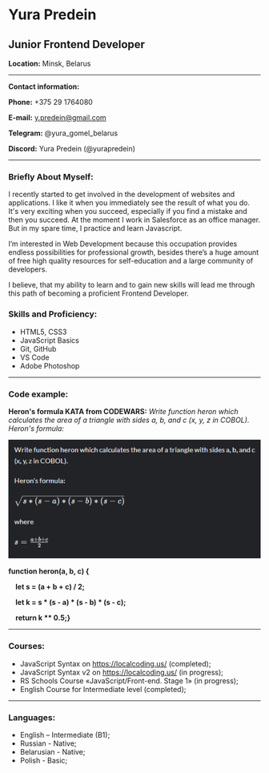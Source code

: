 # **Yura Predein**

## **Junior Frontend Developer**

**Location:** Minsk, Belarus

---

**Contact information:**

**Phone:** +375 29 1764080

**E-mail:** y.predein@gmail.com

**Telegram:** @yura_gomel_belarus

**Discord:** Yura Predein (@yurapredein)

---

### **Briefly About Myself:**

I recently started to get involved in the development of websites and applications. I like it when you immediately see the result of what you do. It's very exciting when you succeed, especially if you find a mistake and then you succeed. At the moment I work in Salesforce as an office manager. But in my spare time, I practice and learn Javascript.

I’m interested in Web Development because this occupation provides endless possibilities for professional growth,
besides there’s a huge amount of free high quality resources for self-education and a large community of developers.

I believe, that my ability to learn and to gain new skills will lead me through this path of becoming a proficient Frontend Developer.

### **Skills and Proficiency:**

- HTML5, CSS3
- JavaScript Basics
- Git, GitHub
- VS Code
- Adobe Photoshop

---

### **Code example:**

**Heron's formula KATA from CODEWARS:** *Write function heron which calculates the area of a triangle with sides a, b, and c (x, y, z in COBOL). Heron's formula:*

![](Screen.png)

**function heron(a, b, c) {**

`  `**let s = (a + b + c) / 2;**

`  `**let k = s \* (s - a) \* (s - b) \* (s - c);**

`  `**return k \*\* 0.5;}**

---

### **Courses:**

- JavaScript Syntax on <https://localcoding.us/> (completed);
- JavaScript Syntax v2 on <https://localcoding.us/> (in progress);
- RS Schools Course «JavaScript/Front-end. Stage 1» (in progress);
- English Course for Intermediate level (completed);

---

### **Languages:**

- English – Intermediate (B1);
- Russian - Native;
- Belarusian - Native;
- Polish - Basic;
